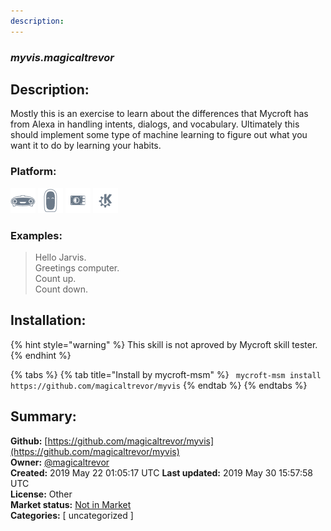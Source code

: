 ```yaml
---
description: 
---
```


### _myvis.magicaltrevor_  
## Description:  
Mostly this is an exercise to learn about the differences that Mycroft has from Alexa in handling intents, dialogs, and vocabulary. Ultimately this should implement some type of machine learning to figure out what you want it to do by learning your habits.  
  
### Platform:  
 ![Mark I](../.gitbook/assets/mark-1-icon.png)  ![Mark II](../.gitbook/assets/mark-2-icon.png)  ![Picroft](../.gitbook/assets/picroft-icon.png)  ![plasmoid](../.gitbook/assets/kde.png)   
### Examples:  
> Hello Jarvis.  
> Greetings computer.  
> Count up.  
> Count down.  
  
## Installation:  
{% hint style="warning" %}
This skill is not aproved by Mycroft skill tester.
{% endhint %}
    
{% tabs %}
{% tab title="Install by mycroft-msm" %}
``` mycroft-msm install https://github.com/magicaltrevor/myvis```
{% endtab %}
  {% endtabs %}
    
## Summary:  
**Github:** [https://github.com/magicaltrevor/myvis](https://github.com/magicaltrevor/myvis)  
**Owner:** [@magicaltrevor](https://github.com/magicaltrevor)  
**Created:** 2019 May 22 01:05:17 UTC  **Last updated:** 2019 May 30 15:57:58 UTC  
**License:** Other  
**Market status:** [Not in Market](https://market.mycroft.ai/skill/)  
**Categories:** [ uncategorized ]   
